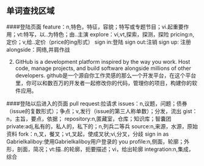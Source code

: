 单词查找区域
----
####登陆页面
feature：n,特色，特征，容貌；特写或专题节目；vi.起重要作用；vt:特写，以..为特色；由..主演
explore：vi,vt,探索，探测，探险
pricing:n,定价；v,给..定价（price的ing形式）
sign in:登陆 
sign out:注销
sign up: 注册
alongside：网络,并肩作战

2.  GitHub is a development platform inspired by the way you work. Host code, manage projects, and build software alongside millions of other developers.
github是一个源自你工作灵感的那么一个开发平台，在这个平台里，你可以和数百万的开发者一起修改你的代码，管理你的项目，构建你的软件应用。

####登陆以后进入的页面
pull request:拉请求
issues：n,议题，问题；债券（issue的复数形式）；争点；v,发行（issue的第三人称单数）；分发，流出
gist：n，主旨，要点，依据；
repository:n,匿藏室，仓库；知识库；智囊团
private:adj,私有的，私人的，私下的；n,列兵二等兵
source:n,来源，水源，原始资料
fork：n,叉，餐叉；vt,叉起，使成叉状;vi,分叉，分歧
sign in as Gabrielkaliboy:使用Gabrielkaliboy用户登录的
you profile:n,侧面，轮廓；外形，剖面，简况；vt:描..的轮廓，扼要描述；vi，给出轮廓
integration:n,集成，综合